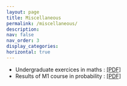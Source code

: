 ```yaml
---
layout: page
title: Miscellaneous
permalink: /miscellaneous/
description: 
nav: false
nav_order: 3
display_categories: 
horizontal: true
---
```


- Undergraduate exercices in maths : <a href="/assets/pdf/memo_proba-1.pdf"> [PDF] </a>
- Results of M1 course in probability : <a href="/assets/pdf/exercices_colles.pdf"> [PDF] </a>
